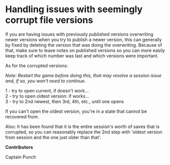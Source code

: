 # Handling issues with seemingly corrupt file versions

If you are having issues with previously published versions overwriting newer versions when you try to publish a newer version, this can generally by fixed by deleting the version that was doing the overwriting. Because of that, make sure to leave notes on published versions so you can more easily keep track of which number was last and which versions were important.

As for the corrupted versions:

_Note: Restart the game before doing this, that may resolve a session issue and, if so, you won't need to continue._

1 - try to open current, if doesn't work... \
2 - try to open oldest version: if works... \
3 - try to 2nd newest, then 3rd, 4th, etc., until one opens

If you can't open the oldest version, you're in a state that cannot be recovered from.

Also: It has been found that it is the entire session's worth of saves that is corrupted, so you can reasonably replace the 2nd step with 'oldest version from session and the one just older than that'.

**Contributors**

Captain Punch
